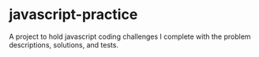 # javascript-practice
A project to hold javascript coding challenges I complete with the problem descriptions, solutions, and tests.
